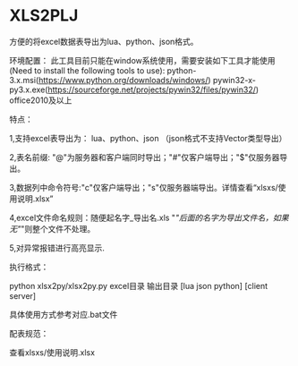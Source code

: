 # XLS2PLJ
方便的将excel数据表导出为lua、python、json格式。

环境配置：
此工具目前只能在window系统使用，需要安装如下工具才能使用(Need to install the following tools to use):
python-3.x.msi(https://www.python.org/downloads/windows/)
pywin32-x-py3.x.exe(https://sourceforge.net/projects/pywin32/files/pywin32/)
office2010及以上

特点： 

1,支持excel表导出为： lua、python、json （json格式不支持Vector类型导出） 

2,表名前缀: "@"为服务器和客户端同时导出；"#"仅客户端导出；"$"仅服务器导出。 

3,数据列中命令符号:"c"仅客户端导出；"s"仅服务器端导出。详情查看“xlsxs/使用说明.xlsx” 

4,excel文件命名规则：随便起名字_导出名.xls "_"后面的名字为导出文件名，如果无"_"则整个文件不处理。 

5,对异常报错进行高亮显示.


执行格式：

python xlsx2py/xlsx2py.py  excel目录  输出目录  [lua json python]  [client server] 

具体使用方式参考对应.bat文件

配表规范：

查看xlsxs/使用说明.xlsx
